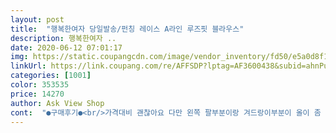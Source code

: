 ```yaml
---
layout: post 
title:  "행복한여자 당일발송/펀칭 레이스 A라인 루즈핏 블라우스" 
description: 행복한여자 ..
date: 2020-06-12 07:01:17 
img: https://static.coupangcdn.com/image/vendor_inventory/fd50/e5a0d8f1298233ea3430544699f9a54a635e8b57ff2b1bbfad52bbcec15d.jpg 
linkUrl: https://link.coupang.com/re/AFFSDP?lptag=AF3600438&subid=ahnPublicAsk&pageKey=1520591816&itemId=2608804864&vendorItemId=70599897955&traceid=V0-113-d51508656a8cc6bb 
categories: [1001] 
color: 353535 
price: 14270 
author: Ask View Shop 
cont:  "●구매후기●<br/>가격대비 괜찮아요 다만 왼쪽 팔부분이랑 겨드랑이부분이 올이 좀 풀려서 구멍이 났더라구요.<br/> 옷이 이뻐서 반품안하고 똥손으로 꿰맸네용 ㅎㅎ  재질이 잘풀리게 생긴  재질이라 박음질은 좀더 꼼꼼히 해야할것 같아요.<br/> 그외에는 아주 괜찮은 옷이에용 시원하고 편하고 가성비 좋아용.<br/> ^^<br/>이뻐요^^  근데 제가 이런 스타일을 좋아해서  여러벌 있더라구요^^  그래도 이뻐서 좋네요  사이즈도  낙낙하니 좋네요^^<br/>힙을 덮는 길이감이라 좋구요.<br/>.<br/>너무 얇지도 두껍지도 않은 적당한 두께감이 맘에드네요 팔부분 길이감이 좀 있지만 펀칭디자인 때문에 갑갑해보이지 않고 시원해용.<br/>.<br/>입었을때 더 맘에드네요<br/>" 
---
```

